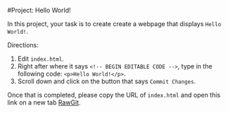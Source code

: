 #Project: Hello World!

In this project, your task is to create create a webpage that displays `Hello World!`.

Directions:

1. Edit `index.html`.
2. Right after where it says `<!-- BEGIN EDITABLE CODE -->`, type in the following code: `<p>Hello World!</p>`.
3. Scroll down and click on the button that says `Commit Changes`.

Once that is completed, please copy the URL of `index.html` and open this link on a new tab [RawGit](https://rawgit.com). 
